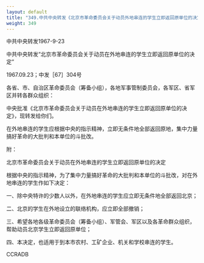 ```yaml
---
layout: default
title: "349.中共中央转发《北京市革命委员会关于动员外地串连的学生立即返回原单位的决定》"
weight: 349
---
```


中共中央转发1967-9-23

中共中央转发“北京市革命委员会关于动员在外地串连的学生立即返回原单位的决定”

1967.09.23；中发［67］304号

各省、市、自治区革命委员会（筹备小组），各地军事管制委员会，各军区、省军区并转各群众组织：

中央批准《北京市革命委员会关于动员在外地串连的学生立即返回原单位的决定》，现转发给你们。

在外地串连的学生应根据中央的指示精神，立即无条件地全部返回原地，集中力量搞好革命的大批判和本单位的斗批改。

附：

北京市革命委员会关于动员在外地串连的学生立即返回原单位的决定

根据中央的指示精神，为了集中力量搞好革命的大批判和本单位的斗批改，对在外地串连的学生作如下决定：

一、除中央特许的少数人以外，在外地串连的学生应立即无条件地全部返回北京；

二、北京的学生在外地设立的联络机构，应立即全部撤销；

三、希望各地各级革命委员会（筹备小组）、军管会、军区以及各革命群众组织，帮助动员北京学生立即返回原单位；

四、本决定，也适用于到本市农村、工矿企业、机关和学校串连的学生。

CCRADB

